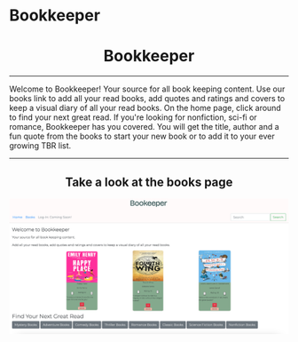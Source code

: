 # Bookkeeper

<h1 align="center"> Bookkeeper </h1>

<hr/>
Welcome to Bookkeeper! Your source for all book keeping content. Use our books link to add all your read books, add quotes and ratings and covers to keep a visual diary of all your read books. On the home page, click around to find your next great read. If you're looking for nonfiction, sci-fi or romance, Bookkeeper has you covered. You will get the title, author and a fun quote from the books to start your new book or to add it to your ever growing TBR list. 
<hr/>

<h2 align="center">Take a look at the books page</h2>
<img src='Books Page.png'  />
